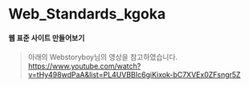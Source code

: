 # Web_Standards_kgoka

#### 웹 표준 사이트 만들어보기

> 아래의 Webstoryboy님의 영상을 참고하였습니다.  
> https://www.youtube.com/watch?v=tHy498wdPaA&list=PL4UVBBIc6giKixok-bC7XVEx0ZFsngr5Z

